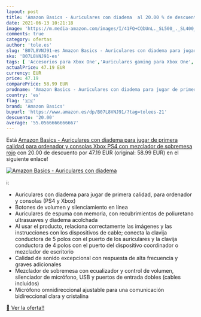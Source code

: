 ```yaml
---
layout: post
title: 'Amazon Basics - Auriculares con diadema  al 20.00 % de descuento'
date: 2021-06-13 10:21:18
image: 'https://m.media-amazon.com/images/I/41FQ+CQbUnL._SL500_._SL400_.jpg'
comments: true
category: ofertas
author: 'tole.es'
slug: 'B07L8VNJ91-es Amazon Basics - Auriculares con diadema para jugar de...'
sku: 'B07L8VNJ91-es'
tags: [ 'Accesorios para Xbox One','Auriculares gaming para Xbox One','Electrónica','Hardware y juegos para Xbox One','Informática','Videojuegos','amazon basics','ps4','xbox', ]
actualPrice: 47.19 EUR
currency: EUR
price: 47.19
comparePrice: 58.99 EUR
prodname: 'Amazon Basics - Auriculares con diadema para jugar de primera calidad  para ordenador y consolas  Xbox  PS4  con mezclador de sobremesa  rojo'
country: 'es'
flag: '🇪🇸'
brand: 'Amazon Basics'
buyurl: 'https://www.amazon.es/dp/B07L8VNJ91/?tag=tolees-21'
descuento: '20.00'
average: '55.0566666666667'
---
```


Está [Amazon Basics - Auriculares con diadema para jugar de primera calidad  para ordenador y consolas  Xbox  PS4  con mezclador de sobremesa  rojo](https://www.amazon.es/dp/B07L8VNJ91/?tag=tolees-21) con 20.00 de descuento por 47.19 EUR (original: 58.99 EUR) en el siguiente enlace!

[![Amazon Basics - Auriculares con diadema ](https://m.media-amazon.com/images/I/41FQ+CQbUnL._SL500_._SL400_.jpg)](https://www.amazon.es/dp/B07L8VNJ91/?tag=tolees-21)

ℹ️:

- Auriculares con diadema para jugar de primera calidad, para ordenador y consolas (PS4 y Xbox)
- Botones de volumen y silenciamiento en línea
- Auriculares de espuma con memoria, con recubrimientos de poliuretano ultrasuaves y diadema acolchada
- Al usar el producto, relaciona correctamente las imágenes y las instrucciones con los dispositivos de cable; conecta la clavija conductora de 5 polos con el puerto de los auriculares y la clavija conductora de 4 polos con el puerto del dispositivo coordinador o mezclador de escritorio
- Calidad de sonido excepcional con respuesta de alta frecuencia y graves adicionales
- Mezclador de sobremesa con ecualizador y control de volumen, silenciador de micrófono, USB y puertos de entrada dobles (cables incluidos)
- Micrófono omnidireccional ajustable para una comunicación bidireccional clara y cristalina

[🛒 Ver la oferta!!](https://www.amazon.es/dp/B07L8VNJ91/?tag=tolees-21)
